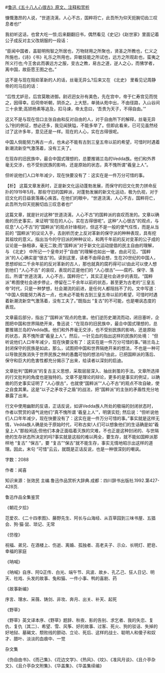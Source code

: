 #[鲁迅《五十八人心很古》原文、注释和赏析](https://www.vrrw.net/wx/9522.html)

慷慨激昂的人说，“世道浇漓，人心不古，国粹将亡，此吾所为仰天扼腕切齿三叹息者也!”

我初听这话，也曾大吃一惊;后来翻翻旧书，偶然看见《史记》《赵世家》里面记着公子成反对主父改胡服的一段话：

“臣闻中国者，盖聪明徇智之所居也，万物财用之所聚也，贤圣之所教也，仁义之所施也，《诗》《书》礼乐之所用也，异敏技能之所试也，远方之所观赴也，蛮夷之所义行也;今王舍此而袭远方之服，变古之教，易古之道，逆人之心，而怫学者，离中国，故臣愿王图之也。”

这不是与现在阻抑革新的人的话，丝毫无异么?后来又在 《北史》 里看见记周静帝的司马后的话：

“后性尤妒忌，后宫莫敢进御。尉迟迥女孙有美色，先在宫中，帝于仁寿宫见而悦之，因得幸。后伺帝听朝，阴杀之。上大怒，单骑从苑中出，不由径路，入山谷间三十余里;高颎杨素等追及，扣马谏，帝太息曰，‘吾贵为天子，不得自由。’”

这又不是与现在信口主张自由和反对自由的人，对于自由所下的解释，丝毫无异么?别的例证，想必还多，我见闻狭隘，不能多举了。但即此看来，已可见虽然经过了这许多年，意见还是一样。现在的人心，实在古得很呢。

中国人倘能努力再古一点，也未必不能有古到三皇五帝以前的希望，可惜时时遇着新潮流新空气激荡着，没有工夫了。

在现存的旧民族中，最合中国式理想的，总要推锡兰岛的Vedda族。他们和外界毫无交涉，也不受别民族的影响，还是原始的状态，真不愧所谓“羲皇上人”。

但听说他们人口年年减少，现在快要没有了：这实在是一件万分可惜的事。



【析】 这篇文章发表时，正是新文化运动蓬勃发展，而保守的旧文化势力拼命反扑的1919年5月。那些守旧的国粹派，对蓬勃发展的新文化运动，极为仇视，对于旧文化的日益衰落痛心疾首。在他们的眼中，“世道浇漓，人心不古，国粹将亡，此吾所为仰天扼腕切齿三叹息者也!”

这篇文章，就是针对这种“世道浇漓，人心不古”的国粹派的哀叹而发的。文章以确凿的历史事实，来证明“现在的人心，实在古得很呢”。这种“人心很古”的观点，与叹息“人心不古”的“国粹派”的观点针锋相对，但这不是一般的使气任性，而是从当前的 “国粹派”的议论入手，去剖析历史上反对革新的保守派的种种表现，具有挖其祖坟的意义。指出当今的守旧派的种种议论，和两千年前的反对变革的公子成的议论是一脉相承，毫无二致;而“国粹派”对于新文化运动提倡的民主自由的理解，与 《北史》 中所记一个皇帝对于“自由”的理解也如出一辙，由此可见，“国粹派”的人心确实是“很古”的。读到这里，读者不由得会想，生在20世纪的中国人，思想却如二千余年前的反对革新的古人，那也就真的腐朽得可以!由此可以使人想到他们 “人心不古” 的哀叹，表现的正是他们的 “人心很古”——腐朽、保守、落后。所谓“世道浇漓，人心不古，国粹将亡”，其实正是社会进步的表现。“国粹派”希图使社会进步停止，停留在二千余年以前的状态，甚至更为古老的“三皇五帝”时代，只是一种梦想，社会潮流的前进，是任何人都阻挡不了的。文中写道： “中国人倘能努力再古一点，也未必不能有古到三皇五帝以前的希望，可惜时时遇着新潮流新空气激荡着，没有工夫了。”既指出 “复古”的不可能，也是嘲讽态度的表现。

文章最后部分，指出了“国粹派”观点的危害。他们逆历史潮流而动，闭目塞听，企图把中国和世界隔绝开来，鲁迅说：“在现存的旧民族中，最合中国式理想的，总要推锡兰岛的Vedda族。他们和外界毫无交涉，也不受别民族的影响，还是原始的状态，真不愧所谓“羲皇上人”。然后，一针见血的指出这样的民族的处境： “但听说他们人口年年减少，现在快要没有了：这实在是一件万分可惜的事。”锡兰岛上封闭保守的民族是如此，那么，试图把中国和世界隔绝开来的想法，不也是一种可以导致民族消失于世界民族之林的愚蠢可怕的想法吗?由此，已把国粹派的落后、保守和巨大的危害性都充分揭示了出来，给读者以深刻的启迪。

文章批判“国粹派”的复古主义思想，采取层层深入、抽丝剥茧的手法。文章所选择的行文批判的角度也是独特的。文章不是理论的辩论，更多的是事实的例证，以确凿的历史事实证明了 “人心很古”，也就使“国粹派”“人心不古”的观点不攻自破，使之自食其果。这是“以子之矛攻子之盾”的战法，把“国粹派”的主张的矛盾性充分地暴露了出来。

行文中使用幽默的反语，正话反说，如讲Vedda族人所处的极端的封闭状态时，作者以赞赏的语气说他们“真不愧所谓 ‘羲皇上人’”，明褒实贬; 然后说：“但听说他们人口年年减少，现在快要没有了：这实在是一件万分可惜的事。”事实就是这样无情，Vedda族人确是处于原始时代，可称古矣!人们可以想象他们的生话确是如“羲皇上人”那般闲适;但他们本身正面临着灭族的灾难，不也正是这种封闭的、与世隔绝的生存状态所决定的吗?事实就是这般的难以两全，要生存，就不能如国粹派那样地 “复古” “保古”，要 “复古”“保古”就不能生存，事实无情地昭示出这样的道理。因此，末句 “可惜”云云，就既是正话反说，也是一种很深刻的嘲讽。

字数：2088

作者：闻喜

知识来源：张效民 主编.鲁迅作品赏析大辞典.成都：四川辞书出版社.1992.第427-428页.

鲁迅作品全集鉴赏

《朝花夕拾》

范爱农、《二十四孝图》、藤野先生、阿长与山海经、从百草园到三味书屋、五猖会、狗·猫·鼠、琐记、无常

《仿徨》

祝福、弟兄、在酒楼上、伤逝、离婚、孤独者、高老夫子、示众、长明灯、肥皂、幸福的家庭

《呐喊》

《呐喊》自序、阿Q正传、白光、端午节、风波、故乡、孔乙己、狂人日记、明天、社戏、头发的故事、兔和猫、一件小事、鸭的喜剧、药

《故事新编》

序言、理水、采薇、铸剑、非攻、奔月、出关、补天、起死

《野草》

《野草》英文译本序、《野草》题辞、秋夜、影的告别、求乞者、我的失恋、复仇、复仇〔其二〕、希望、雪、风筝、好的故事、过客、死火、狗的驳诘、失掉的好地狱、墓碣文、颓败线的颤动、立论、死后、这样的战士、聪明人和傻子和奴才、腊叶、淡淡的血痕中、一觉

杂文集

《伪自由书》、《而己集》、《花边文学》、《热风》、《坟》、《准风月谈》、《且介亭杂文》、《且介亭杂文附集》、《华盖集》、《华盖集续编》

